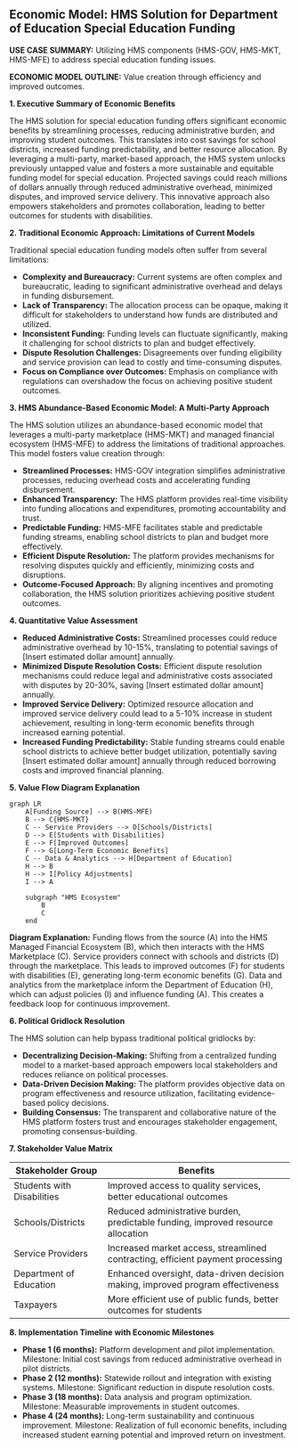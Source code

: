 ## Economic Model: HMS Solution for Department of Education Special Education Funding

**USE CASE SUMMARY:** Utilizing HMS components (HMS-GOV, HMS-MKT, HMS-MFE) to address special education funding issues.

**ECONOMIC MODEL OUTLINE:** Value creation through efficiency and improved outcomes.

**1. Executive Summary of Economic Benefits**

The HMS solution for special education funding offers significant economic benefits by streamlining processes, reducing administrative burden, and improving student outcomes. This translates into cost savings for school districts, increased funding predictability, and better resource allocation. By leveraging a multi-party, market-based approach, the HMS system unlocks previously untapped value and fosters a more sustainable and equitable funding model for special education.  Projected savings could reach millions of dollars annually through reduced administrative overhead, minimized disputes, and improved service delivery. This innovative approach also empowers stakeholders and promotes collaboration, leading to better outcomes for students with disabilities.

**2. Traditional Economic Approach: Limitations of Current Models**

Traditional special education funding models often suffer from several limitations:

* **Complexity and Bureaucracy:**  Current systems are often complex and bureaucratic, leading to significant administrative overhead and delays in funding disbursement.
* **Lack of Transparency:**  The allocation process can be opaque, making it difficult for stakeholders to understand how funds are distributed and utilized.
* **Inconsistent Funding:**  Funding levels can fluctuate significantly, making it challenging for school districts to plan and budget effectively.
* **Dispute Resolution Challenges:**  Disagreements over funding eligibility and service provision can lead to costly and time-consuming disputes.
* **Focus on Compliance over Outcomes:**  Emphasis on compliance with regulations can overshadow the focus on achieving positive student outcomes.

**3. HMS Abundance-Based Economic Model: A Multi-Party Approach**

The HMS solution utilizes an abundance-based economic model that leverages a multi-party marketplace (HMS-MKT) and managed financial ecosystem (HMS-MFE) to address the limitations of traditional approaches. This model fosters value creation through:

* **Streamlined Processes:** HMS-GOV integration simplifies administrative processes, reducing overhead costs and accelerating funding disbursement.
* **Enhanced Transparency:** The HMS platform provides real-time visibility into funding allocations and expenditures, promoting accountability and trust.
* **Predictable Funding:** HMS-MFE facilitates stable and predictable funding streams, enabling school districts to plan and budget more effectively.
* **Efficient Dispute Resolution:** The platform provides mechanisms for resolving disputes quickly and efficiently, minimizing costs and disruptions.
* **Outcome-Focused Approach:** By aligning incentives and promoting collaboration, the HMS solution prioritizes achieving positive student outcomes.

**4. Quantitative Value Assessment**

* **Reduced Administrative Costs:** Streamlined processes could reduce administrative overhead by 10-15%, translating to potential savings of [Insert estimated dollar amount] annually.
* **Minimized Dispute Resolution Costs:** Efficient dispute resolution mechanisms could reduce legal and administrative costs associated with disputes by 20-30%, saving [Insert estimated dollar amount] annually.
* **Improved Service Delivery:**  Optimized resource allocation and improved service delivery could lead to a 5-10% increase in student achievement, resulting in long-term economic benefits through increased earning potential.
* **Increased Funding Predictability:** Stable funding streams could enable school districts to achieve better budget utilization, potentially saving [Insert estimated dollar amount] annually through reduced borrowing costs and improved financial planning.

**5. Value Flow Diagram Explanation**

```mermaid
graph LR
    A[Funding Source] --> B(HMS-MFE)
    B --> C{HMS-MKT}
    C -- Service Providers --> D[Schools/Districts]
    D --> E[Students with Disabilities]
    E --> F[Improved Outcomes]
    F --> G[Long-Term Economic Benefits]
    C -- Data & Analytics --> H[Department of Education]
    H --> B
    H --> I[Policy Adjustments]
    I --> A

    subgraph "HMS Ecosystem"
        B
        C
    end
```

**Diagram Explanation:** Funding flows from the source (A) into the HMS Managed Financial Ecosystem (B), which then interacts with the HMS Marketplace (C).  Service providers connect with schools and districts (D) through the marketplace. This leads to improved outcomes (F) for students with disabilities (E), generating long-term economic benefits (G).  Data and analytics from the marketplace inform the Department of Education (H), which can adjust policies (I) and influence funding (A). This creates a feedback loop for continuous improvement.

**6. Political Gridlock Resolution**

The HMS solution can help bypass traditional political gridlocks by:

* **Decentralizing Decision-Making:** Shifting from a centralized funding model to a market-based approach empowers local stakeholders and reduces reliance on political processes.
* **Data-Driven Decision Making:**  The platform provides objective data on program effectiveness and resource utilization, facilitating evidence-based policy decisions.
* **Building Consensus:**  The transparent and collaborative nature of the HMS platform fosters trust and encourages stakeholder engagement, promoting consensus-building.

**7. Stakeholder Value Matrix**

| Stakeholder Group | Benefits |
|---|---|
| Students with Disabilities | Improved access to quality services, better educational outcomes |
| Schools/Districts | Reduced administrative burden, predictable funding, improved resource allocation |
| Service Providers | Increased market access, streamlined contracting, efficient payment processing |
| Department of Education | Enhanced oversight, data-driven decision making, improved program effectiveness |
| Taxpayers | More efficient use of public funds, better outcomes for students |

**8. Implementation Timeline with Economic Milestones**

* **Phase 1 (6 months):** Platform development and pilot implementation. Milestone: Initial cost savings from reduced administrative overhead in pilot districts.
* **Phase 2 (12 months):** Statewide rollout and integration with existing systems. Milestone: Significant reduction in dispute resolution costs.
* **Phase 3 (18 months):**  Data analysis and program optimization. Milestone: Measurable improvements in student outcomes.
* **Phase 4 (24 months):**  Long-term sustainability and continuous improvement. Milestone: Realization of full economic benefits, including increased student earning potential and improved return on investment. 
